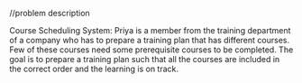//problem description

Course Scheduling System: Priya is a member from the training department of a company who has to prepare a training plan that has different courses. Few of these courses need some prerequisite courses to be completed. The goal is to prepare a training plan such that all the courses are included in the correct order and the learning is on track.
